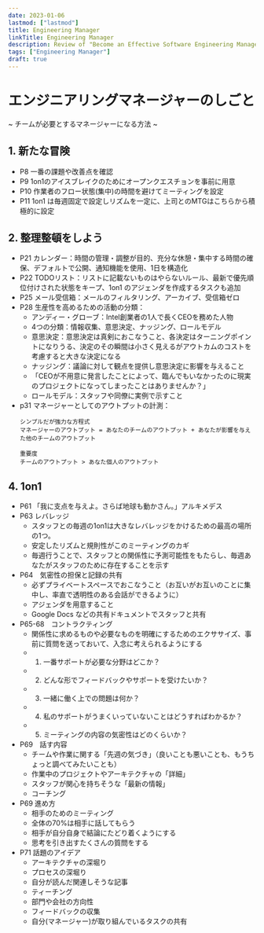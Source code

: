 ```yaml
---
date: 2023-01-06
lastmod: ["lastmod"]
title: Engineering Manager
linkTitle: Engineering Manager
description: Review of "Become an Effective Software Engineering Manager"
tags: ["Engineering Manager"]
draft: true
---
```


# エンジニアリングマネージャーのしごと
~ チームが必要とするマネージャーになる方法 ~

## 1. 新たな冒険

- P8 一番の課題や改善点を確認
- P9 1on1のアイスブレイクのためにオープンクエスチョンを事前に用意
- P10 作業者のフロー状態(集中)の時間を避けてミーティングを設定
- P11 1on1 は毎週固定で設定しリズムを一定に、上司とのMTGはこちらから積極的に設定

## 2. 整理整頓をしよう

- P21 カレンダー：時間の管理・調整が目的、充分な休憩・集中する時間の確保、デフォルトで公開、通知機能を使用、1日を構造化
- P22 TODOリスト：リストに記載ないものはやらないルール、最新で優先順位付けされた状態をキープ、1on1 のアジェンダを作成するタスクも追加
- P25 メール受信箱：メールのフィルタリング、アーカイブ、受信箱ゼロ
- P28 生産性を高めるための活動の分類：
  - アンディー・グローブ：Intel創業者の1人で長くCEOを務めた人物
  - 4つの分類：情報収集、意思決定、ナッジング、ロールモデル
  - 意思決定：意思決定は真剣におこなうこと、各決定はターニングポイントになりうる、決定のその瞬間は小さく見えるがアウトカムのコストを考慮すると大きな決定になる
  - ナッジング：議論に対して観点を提供し意思決定に影響を与えること
   - 「CEOが不用意に発言したことによって、臨んでもいなかったのに現実のプロジェクトになってしまったことはありませんか？」
  - ロールモデル：スタッフや同僚に実例で示すこと
- p31 マネージャーとしてのアウトプットの計測：
  ```shell
  シンプルだが強力な方程式
  マネージャーのアウトプット = あなたのチームのアウトプット + あなたが影響を与えた他のチームのアウトプット
  ```
  ```shell
  重要度
  チームのアウトプット > あなた個人のアウトプット
  ```

## 4. 1on1
- P61 「我に支点を与えよ。さらば地球も動かさん。」アルキメデス
- P63 レバレッジ
  - スタッフとの毎週の1on1は大きなレバレッジをかけるための最高の場所の1つ。
  - 安定したリズムと規則性がこのミーティングのカギ
  - 毎週行うことで、スタッフとの関係性に予測可能性をもたらし、毎週あなたがスタッフのために存在することを示す
- P64　気密性の担保と記録の共有
  - 必ずプライベートスペースでおこなうこと（お互いがお互いのことに集中し、率直で透明性のある会話ができるように）
  - アジェンダを用意すること
  - Google Docs などの共有ドキュメントでスタッフと共有
- P65-68　コントラクティング
  - 関係性に求めるものや必要なものを明確にするためのエクササイズ、事前に質問を送っておいて、入念に考えられるようにする
  - 1. 一番サポートが必要な分野はどこか？
  - 2. どんな形でフィードバックやサポートを受けたいか？
  - 3. 一緒に働く上での問題は何か？
  - 4. 私のサポートがうまくいっていないことはどうすればわかるか？
  - 5. ミーティングの内容の気密性はどのくらいか？
- P69　話す内容
  - チームや作業に関する「先週の気づき」（良いことも悪いことも、もうちょっと調べてみたいことも）
  - 作業中のプロジェクトやアーキテクチャの「詳細」
  - スタッフが関心を持ちそうな「最新の情報」
  - コーチング
- P69 進め方
  - 相手のためのミーティング
  - 全体の70%は相手に話してもらう
  - 相手が自分自身で結論にたどり着くようにする
  - 思考を引き出すたくさんの質問をする
- P71 話題のアイデア
  - アーキテクチャの深堀り
  - プロセスの深堀り
  - 自分が読んだ関連しそうな記事
  - ティーチング
  - 部門や会社の方向性
  - フィードバックの収集
  - 自分(マネージャー)が取り組んでいるタスクの共有